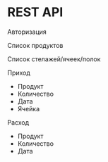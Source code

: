 # REST API

Авторизация

Список продуктов

Список стелажей/ячеек/полок

Приход

- Продукт
- Количество
- Дата
- Ячейка

Расход

- Продукт
- Количество
- Дата